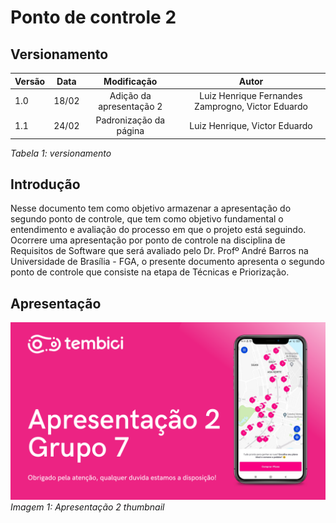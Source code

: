 # Ponto de controle 2

## Versionamento

| Versão | Data | Modificação | Autor |
|-|-|:-:|:-:|
| 1.0 | 18/02 | Adição da apresentação 2 | Luiz Henrique Fernandes Zamprogno, Victor Eduardo |
| 1.1 | 24/02 | Padronização da página | Luiz Henrique, Victor Eduardo|

*Tabela 1: versionamento*

## Introdução

Nesse documento tem como objetivo armazenar a apresentação do segundo ponto de controle, que tem como objetivo fundamental o entendimento e avaliação do processo em que o projeto está seguindo. Ocorrere uma apresentação por ponto de controle na disciplina de Requisitos de Software que será avaliado pelo Dr. Profº André Barros na Universidade de Brasília - FGA, o presente documento apresenta o segundo ponto de controle que consiste na etapa de Técnicas e Priorização. 

## Apresentação

[![Apresentação 2](../assets/apresentacoes/AP2.png)](https://youtu.be/HjH19Su8WLQ)
*Imagem 1: Apresentação 2 thumbnail*